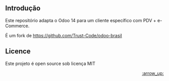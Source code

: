 ## Introdução

Este repositório adapta o Odoo 14 para um cliente específico com PDV + e-Commerce.

É um fork de https://github.com/Trust-Code/odoo-brasil

## Licence

Este projeto é open source sob licença MIT

<p align="right"><a href="#top">:arrow_up:</a></p>
